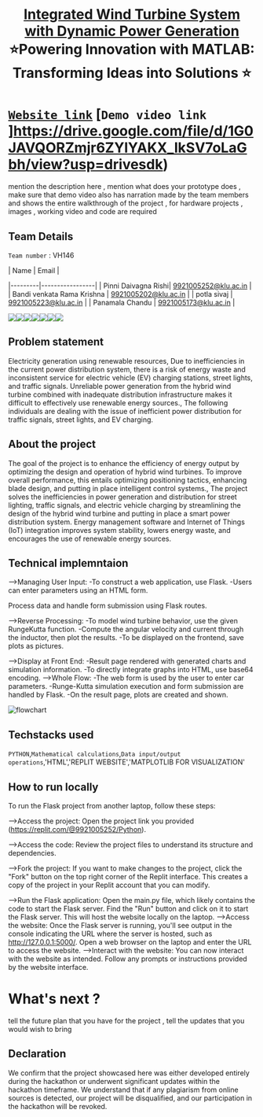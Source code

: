 <h1 align="center" style="border-bottom: none">
    <b>
        <a href="https://www.google.com"> Integrated Wind Turbine System with Dynamic Power Generation </a><br>
    </b>
    ⭐️Powering Innovation with MATLAB: Transforming Ideas into Solutions ⭐️ <br>
</h1>

# [`Website link`](https://7f8ac6f0-1594-4b21-bcf7-6334f88d3913-00-2aq00vlzv3606.sisko.replit.dev/)  [`Demo video link `]https://drive.google.com/file/d/1G0JAVQORZmjr6ZYlYAKX_lkSV7oLaGbh/view?usp=drivesdk)  
mention the description here , mention what does your prototype does  , make sure that demo video also has narration made by the team members and shows the entire walkthrough of the project , for hardware projects , images , working video and code are required
## Team Details
`Team number` : VH146

| Name    | Email           |

|---------|-----------------|
| Pinni Daivagna Rishi| 9921005252@klu.ac.in |
| Bandi venkata Rama Krishna | 9921005202@klu.ac.in |
| potla sivaj | 9921005223@klu.ac.in |
| Panamala Chandu | 9921005173@klu.ac.in |

<div style="display: flex; flex-wrap: wrap;">
    <img src="https://drive.google.com/file/d/1KJVl3E1cMB7DOrg9XF_FOgFTQ0W96NMc/view?usp=drivesdk">
    <img src="https://drive.google.com/file/d/1KEeDoILBS4RqtiL2vTZEKvPh6pmgoXw6/view?usp=drivesdk">
    <img src="https://drive.google.com/file/d/1KEMK-NLG8ZfEIbO9px_4Z6nZ5asXDMZ7/view?usp=drivesdk">
    <img src="https://drive.google.com/file/d/1KDwR6nJzfscT-4JJJ6LPkj0JZhfHmdxh/view?usp=drivesdk">
    <img src="https://drive.google.com/file/d/1K8xMJEUN0BsnIvYdIqj55ycNrKGMEk9a/view?usp=drivesdk">
    <img src="https://drive.google.com/file/d/1K8xMJEUN0BsnIvYdIqj55ycNrKGMEk9a/view?usp=drivesdk">
    <img src="<img src="https://drive.google.com/file/d/1K8xMJEUN0BsnIvYdIqj55ycNrKGMEk9a/view?usp=drivesdk">
</div>

## Problem statement 
Electricity generation using renewable resources, Due to inefficiencies in the current power distribution system, there is a risk of energy waste and inconsistent service for electric vehicle (EV) charging stations, street lights, and traffic signals. Unreliable power generation from the hybrid wind turbine combined with inadequate distribution infrastructure makes it difficult to effectively use renewable energy sources., The following individuals are dealing with the issue of inefficient power distribution for traffic signals, street lights, and EV charging.
## About the project
The goal of the project is to enhance the efficiency of energy output by optimizing the design and operation of hybrid wind turbines. To improve overall performance, this entails optimizing positioning tactics, enhancing blade design, and putting in place intelligent control systems., The project solves the inefficiencies in power generation and distribution for street lighting, traffic signals, and electric vehicle charging by streamlining the design of the hybrid wind turbine and putting in place a smart power distribution system. Energy management software and Internet of Things (IoT) integration improves system stability, lowers energy waste, and encourages the use of renewable energy sources.
## Technical implemntaion 
-->Managing User Input:
-To construct a web application, use Flask.
-Users can enter parameters using an HTML form.

Process data and handle form submission using Flask routes.

-->Reverse Processing:
-To model wind turbine behavior, use the given RungeKutta function.
-Compute the angular velocity and current through the inductor, then plot the results.
-To be displayed on the frontend, save plots as pictures.

-->Display at Front End:
-Result page rendered with generated charts and simulation information.
-To directly integrate graphs into HTML, use base64 encoding.
-->Whole Flow:
-The web form is used by the user to enter car parameters.
-Runge-Kutta simulation execution and form submission are handled by Flask.
-On the result page, plots are created and shown.


![flowchart](https://encrypted-tbn0.gstatic.com/images?q=tbn:ANd9GcSm5X9E8h0kftXOW2B9jORBskdXF12pFKOX_Q&usqp=CAU)

## Techstacks used 
`PYTHON`,`Mathematical calculations`,`Data input/output operations`,'HTML','REPLIT WEBSITE','MATPLOTLIB FOR VISUALIZATION'

## How to run locally 
To run the Flask project from another laptop, follow these steps:

-->Access the project: Open the project link you provided (https://replit.com/@9921005252/Python).

-->Access the code: Review the project files to understand its structure and dependencies.

-->Fork the project: If you want to make changes to the project, click the "Fork" button on the top right corner of the Replit interface. This creates a copy of the project in your Replit account that you can modify.

-->Run the Flask application:
Open the main.py file, which likely contains the code to start the Flask server.
Find the "Run" button and click on it to start the Flask server. This will host the website locally on the laptop.
-->Access the website:
Once the Flask server is running, you'll see output in the console indicating the URL where the server is hosted, such as http://127.0.0.1:5000/.
Open a web browser on the laptop and enter the URL to access the website.
-->Interact with the website:
You can now interact with the website as intended. Follow any prompts or instructions provided by the website interface.

# What's next ?
tell the future plan that you have for the project , tell the updates that you would wish to bring

## Declaration
We confirm that the project showcased here was either developed entirely during the hackathon or underwent significant updates within the hackathon timeframe. We understand that if any plagiarism from online sources is detected, our project will be disqualified, and our participation in the hackathon will be revoked.
